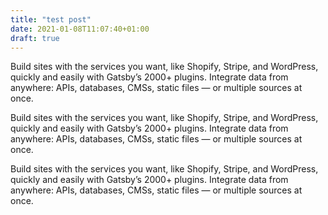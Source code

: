 ```yaml
---
title: "test post"
date: 2021-01-08T11:07:40+01:00
draft: true
---
```


Build sites with the services you want, like Shopify, Stripe, and WordPress, quickly and easily with Gatsby’s 2000+ plugins. Integrate data from anywhere: APIs, databases, CMSs, static files — or multiple sources at once.

Build sites with the services you want, like Shopify, Stripe, and WordPress, quickly and easily with Gatsby’s 2000+ plugins. Integrate data from anywhere: APIs, databases, CMSs, static files — or multiple sources at once.

Build sites with the services you want, like Shopify, Stripe, and WordPress, quickly and easily with Gatsby’s 2000+ plugins. Integrate data from anywhere: APIs, databases, CMSs, static files — or multiple sources at once.
